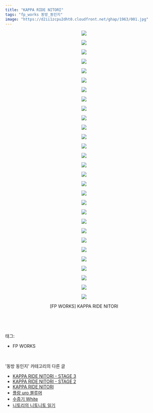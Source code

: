 ```yaml
---
title: "KAPPA RIDE NITORI"
tags: "fp_works 동방_동인지"
image: "https://d2ii1zcpu2dht0.cloudfront.net/ghap/1963/001.jpg"
---
```

<div class="article">
<p style="text-align: center; clear: none; float: none;"><img src="{{ site.imgserver9 }}/ghap/1963/001.jpg"/></p>
<p style="text-align: center; clear: none; float: none;"><img src="{{ site.imgserver9 }}/ghap/1963/002.jpg"/></p>
<p style="text-align: center; clear: none; float: none;"><img src="{{ site.imgserver9 }}/ghap/1963/003.jpg"/></p>
<p style="text-align: center; clear: none; float: none;"><img src="{{ site.imgserver9 }}/ghap/1963/004.jpg"/></p>
<p style="text-align: center; clear: none; float: none;"><img src="{{ site.imgserver9 }}/ghap/1963/005.jpg"/></p>
<p style="text-align: center; clear: none; float: none;"><img src="{{ site.imgserver9 }}/ghap/1963/006.jpg"/></p>
<p style="text-align: center; clear: none; float: none;"><img src="{{ site.imgserver9 }}/ghap/1963/007.jpg"/></p>
<p style="text-align: center; clear: none; float: none;"><img src="{{ site.imgserver9 }}/ghap/1963/008.jpg"/></p>
<p style="text-align: center; clear: none; float: none;"><img src="{{ site.imgserver9 }}/ghap/1963/009.jpg"/></p>
<p style="text-align: center; clear: none; float: none;"><img src="{{ site.imgserver9 }}/ghap/1963/010.jpg"/></p>
<p style="text-align: center; clear: none; float: none;"><img src="{{ site.imgserver9 }}/ghap/1963/011.jpg"/></p>
<p style="text-align: center; clear: none; float: none;"><img src="{{ site.imgserver9 }}/ghap/1963/012.jpg"/></p>
<p style="text-align: center; clear: none; float: none;"><img src="{{ site.imgserver9 }}/ghap/1963/013.jpg"/></p>
<p style="text-align: center; clear: none; float: none;"><img src="{{ site.imgserver9 }}/ghap/1963/014.jpg"/></p>
<p style="text-align: center; clear: none; float: none;"><img src="{{ site.imgserver9 }}/ghap/1963/015.jpg"/></p>
<p style="text-align: center; clear: none; float: none;"><img src="{{ site.imgserver9 }}/ghap/1963/016.jpg"/></p>
<p style="text-align: center; clear: none; float: none;"><img src="{{ site.imgserver9 }}/ghap/1963/017.jpg"/></p>
<p style="text-align: center; clear: none; float: none;"><img src="{{ site.imgserver9 }}/ghap/1963/018.jpg"/></p>
<p style="text-align: center; clear: none; float: none;"><img src="{{ site.imgserver9 }}/ghap/1963/019.jpg"/></p>
<p style="text-align: center; clear: none; float: none;"><img src="{{ site.imgserver9 }}/ghap/1963/020.jpg"/></p>
<p style="text-align: center; clear: none; float: none;"><img src="{{ site.imgserver9 }}/ghap/1963/021.jpg"/></p>
<p style="text-align: center; clear: none; float: none;"><img src="{{ site.imgserver9 }}/ghap/1963/022.jpg"/></p>
<p style="text-align: center; clear: none; float: none;"><img src="{{ site.imgserver9 }}/ghap/1963/023.jpg"/></p>
<p style="text-align: center; clear: none; float: none;"><img src="{{ site.imgserver9 }}/ghap/1963/024.jpg"/></p>
<p style="text-align: center; clear: none; float: none;"><img src="{{ site.imgserver9 }}/ghap/1963/025.jpg"/></p>
<p style="text-align: center; clear: none; float: none;"><img src="{{ site.imgserver9 }}/ghap/1963/026.jpg"/></p>
<p style="text-align: center; clear: none; float: none;"><img src="{{ site.imgserver9 }}/ghap/1963/027.jpg"/></p>
<p style="text-align: center; clear: none; float: none;"><img src="{{ site.imgserver9 }}/ghap/1963/028.jpg"/></p>
<p style="text-align: center; clear: none; float: none;"><img src="{{ site.imgserver9 }}/ghap/1963/029.jpg"/></p>
<p style="text-align: center; clear: none; float: none;">[FP WORKS] KAPPA RIDE NITORI</p>
<p><br/></p>
</div><br/>
<div class="tagTrail">
<p>태그: </p>
<ul>
<li>FP WORKS</li>
</ul>
</div><br/>
<div class="another">
<p>'동방 동인지' 카테고리의 다른 글</p>
<ul>
<li><a href="/ghap_1965">KAPPA RIDE NITORI - STAGE 3</a></li>
<li><a href="/ghap_1964">KAPPA RIDE NITORI - STAGE 2</a></li>
<li><a href="/ghap_1963">KAPPA RIDE NITORI</a></li>
<li><a href="/ghap_1962">플랑 uro 블루머</a></li>
<li><a href="/ghap_1961">수증기 White</a></li>
<li><a href="/ghap_1960">니토리의 니토니토 일기</a></li>
</ul>
</div><br/>
<div class="cb_module cb_fluid">
<div class="cb_wrt cb_profile">
</div><!-- commentList close -->
</div><br/>

